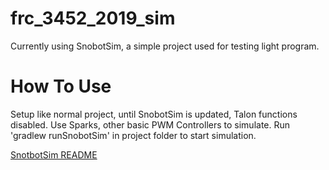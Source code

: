 # frc_3452_2019_sim
Currently using SnobotSim, a simple project used for testing light program.

# How To Use
Setup like normal project, until SnobotSim is updated, Talon functions disabled. Use Sparks, other basic PWM Controllers to simulate.
Run 'gradlew runSnobotSim' in project folder to start simulation.

[SnotbotSim README](https://github.com/pjreiniger/SnobotSim/blob/dev-2019/README.me)
